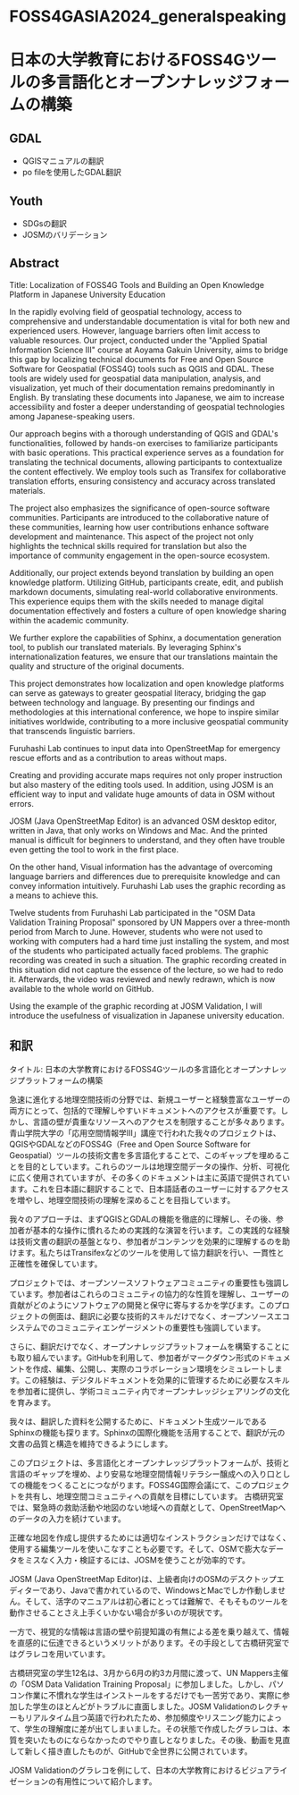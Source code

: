 # FOSS4GASIA2024_generalspeaking
# 日本の大学教育におけるFOSS4Gツールの多言語化とオープンナレッジフォームの構築

## GDAL
* QGISマニュアルの翻訳
* po fileを使用したGDAL翻訳

## Youth
* SDGsの翻訳
* JOSMのバリデーション

## Abstract
Title: Localization of FOSS4G Tools and Building an Open Knowledge Platform in Japanese University Education

In the rapidly evolving field of geospatial technology, access to comprehensive and understandable documentation is vital for both new and experienced users. However, language barriers often limit access to valuable resources. Our project, conducted under the "Applied Spatial Information Science III" course at Aoyama Gakuin University, aims to bridge this gap by localizing technical documents for Free and Open Source Software for Geospatial (FOSS4G) tools such as QGIS and GDAL. These tools are widely used for geospatial data manipulation, analysis, and visualization, yet much of their documentation remains predominantly in English. By translating these documents into Japanese, we aim to increase accessibility and foster a deeper understanding of geospatial technologies among Japanese-speaking users.

Our approach begins with a thorough understanding of QGIS and GDAL's functionalities, followed by hands-on exercises to familiarize participants with basic operations. This practical experience serves as a foundation for translating the technical documents, allowing participants to contextualize the content effectively. We employ tools such as Transifex for collaborative translation efforts, ensuring consistency and accuracy across translated materials.

The project also emphasizes the significance of open-source software communities. Participants are introduced to the collaborative nature of these communities, learning how user contributions enhance software development and maintenance. This aspect of the project not only highlights the technical skills required for translation but also the importance of community engagement in the open-source ecosystem.

Additionally, our project extends beyond translation by building an open knowledge platform. Utilizing GitHub, participants create, edit, and publish markdown documents, simulating real-world collaborative environments. This experience equips them with the skills needed to manage digital documentation effectively and fosters a culture of open knowledge sharing within the academic community.

We further explore the capabilities of Sphinx, a documentation generation tool, to publish our translated materials. By leveraging Sphinx's internationalization features, we ensure that our translations maintain the quality and structure of the original documents.

This project demonstrates how localization and open knowledge platforms can serve as gateways to greater geospatial literacy, bridging the gap between technology and language. By presenting our findings and methodologies at this international conference, we hope to inspire similar initiatives worldwide, contributing to a more inclusive geospatial community that transcends linguistic barriers.


Furuhashi Lab continues to input data into OpenStreetMap for emergency rescue efforts and as a contribution to areas without maps.

Creating and providing accurate maps requires not only proper instruction but also mastery of the editing tools used. In addition, using JOSM is an efficient way to input and validate huge amounts of data in OSM without errors.

JOSM (Java OpenStreetMap Editor) is an advanced OSM desktop editor, written in Java, that only works on Windows and Mac. And the printed manual is difficult for beginners to understand, and they often have trouble even getting the tool to work in the first place.

On the other hand, Visual information has the advantage of overcoming language barriers and differences due to prerequisite knowledge and can convey information intuitively. Furuhashi Lab uses the graphic recording as a means to achieve this.

Twelve students from Furuhashi Lab participated in the "OSM Data Validation Training Proposal" sponsored by UN Mappers over a three-month period from March to June. However, students who were not used to working with computers had a hard time just installing the system, and most of the students who participated actually faced problems. The graphic recording was created in such a situation. The graphic recording created in this situation did not capture the essence of the lecture, so we had to redo it. Afterwards, the video was reviewed and newly redrawn, which is now available to the whole world on GitHub.

Using the example of the graphic recording at JOSM Validation, I will introduce the usefulness of visualization in Japanese university education.

## 和訳
タイトル: 日本の大学教育におけるFOSS4Gツールの多言語化とオープンナレッジプラットフォームの構築

急速に進化する地理空間技術の分野では、新規ユーザーと経験豊富なユーザーの両方にとって、包括的で理解しやすいドキュメントへのアクセスが重要です。しかし、言語の壁が貴重なリソースへのアクセスを制限することが多々あります。青山学院大学の「応用空間情報学Ⅲ」講座で行われた我々のプロジェクトは、QGISやGDALなどのFOSS4G（Free and Open Source Software for Geospatial）ツールの技術文書を多言語化することで、このギャップを埋めることを目的としています。これらのツールは地理空間データの操作、分析、可視化に広く使用されていますが、その多くのドキュメントは主に英語で提供されています。これを日本語に翻訳することで、日本語話者のユーザーに対するアクセスを増やし、地理空間技術の理解を深めることを目指しています。

我々のアプローチは、まずQGISとGDALの機能を徹底的に理解し、その後、参加者が基本的な操作に慣れるための実践的な演習を行います。この実践的な経験は技術文書の翻訳の基盤となり、参加者がコンテンツを効果的に理解するのを助けます。私たちはTransifexなどのツールを使用して協力翻訳を行い、一貫性と正確性を確保しています。

プロジェクトでは、オープンソースソフトウェアコミュニティの重要性も強調しています。参加者はこれらのコミュニティの協力的な性質を理解し、ユーザーの貢献がどのようにソフトウェアの開発と保守に寄与するかを学びます。このプロジェクトの側面は、翻訳に必要な技術的スキルだけでなく、オープンソースエコシステムでのコミュニティエンゲージメントの重要性も強調しています。

さらに、翻訳だけでなく、オープンナレッジプラットフォームを構築することにも取り組んでいます。GitHubを利用して、参加者がマークダウン形式のドキュメントを作成、編集、公開し、実際のコラボレーション環境をシミュレートします。この経験は、デジタルドキュメントを効果的に管理するために必要なスキルを参加者に提供し、学術コミュニティ内でオープンナレッジシェアリングの文化を育みます。

我々は、翻訳した資料を公開するために、ドキュメント生成ツールであるSphinxの機能も探ります。Sphinxの国際化機能を活用することで、翻訳が元の文書の品質と構造を維持できるようにします。

このプロジェクトは、多言語化とオープンナレッジプラットフォームが、技術と言語のギャップを埋め、より安易な地理空間情報リテラシー醸成への入り口としての機能をつくることにつながります。FOSS4G国際会議にて、このプロジェクトを共有し、地理空間コミュニティへの貢献を目標にしています。
古橋研究室では、緊急時の救助活動や地図のない地域への貢献として、OpenStreetMapへのデータの入力を続けています。

正確な地図を作成し提供するためには適切なインストラクションだけではなく、使用する編集ツールを使いこなすことも必要です。そして、OSMで膨大なデータをミスなく入力・検証するには、JOSMを使うことが効率的です。

JOSM (Java OpenStreetMap Editor)は、上級者向けのOSMのデスクトップエディターであり、Javaで書かれているので、WindowsとMacでしか作動しません。そして、活字のマニュアルは初心者にとっては難解で、そもそものツールを動作させることさえ上手くいかない場合が多いのが現状です。

一方で、視覚的な情報は言語の壁や前提知識の有無による差を乗り越えて、情報を直感的に伝達できるというメリットがあります。その手段として古橋研究室ではグラレコを用いています。

古橋研究室の学生12名は、3月から6月の約3カ月間に渡って、UN Mappers主催の「OSM Data Validation Training Proposal」に参加しました。しかし、パソコン作業に不慣れな学生はインストールをするだけでも一苦労であり、実際に参加した学生のほとんどがトラブルに直面しました。JOSM Validationのレクチャーもリアルタイム且つ英語で行われたため、参加頻度やリスニング能力によって、学生の理解度に差が出てしまいました。その状態で作成したグラレコは、本質を突いたものにならなかったのでやり直しとなりました。その後、動画を見直して新しく描き直したものが、GitHubで全世界に公開されています。

JOSM Validationのグラレコを例にして、日本の大学教育におけるビジュアライゼーションの有用性について紹介します。
